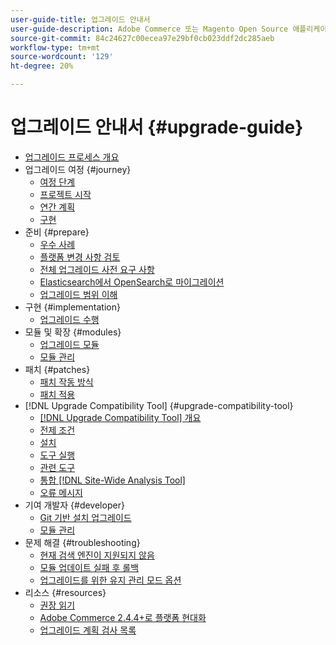 ```yaml
---
user-guide-title: 업그레이드 안내서
user-guide-description: Adobe Commerce 또는 Magento Open Source 애플리케이션을 업그레이드하는 것이 중요한 이유와 업그레이드를 성공적으로 계획하고 실행하는 방법을 알아보십시오.
source-git-commit: 84c24627c00ecea97e29bf0cb023ddf2dc285aeb
workflow-type: tm+mt
source-wordcount: '129'
ht-degree: 20%

---
```



# 업그레이드 안내서 {#upgrade-guide}

- [업그레이드 프로세스 개요](overview.md)
- 업그레이드 여정 {#journey}
   - [여정 단계](journey/phases.md)
   - [프로젝트 시작](journey/project-launch.md)
   - [연간 계획](journey/annual-planning.md)
   - [구현](journey/implementation.md)
- 준비 {#prepare}
   - [우수 사례](prepare/best-practices.md)
   - [플랫폼 변경 사항 검토](prepare/platform-changes.md)
   - [전체 업그레이드 사전 요구 사항](prepare/prerequisites.md)
   - [Elasticsearch에서 OpenSearch로 마이그레이션](prepare/opensearch-migration.md)
   - [업그레이드 범위 이해](prepare/scope.md)
- 구현 {#implementation}
   - [업그레이드 수행](implementation/perform-upgrade.md)
- 모듈 및 확장 {#modules}
   - [업그레이드 모듈](modules/upgrade.md)
   - [모듈 관리](modules/manage.md)
- 패치 {#patches}
   - [패치 작동 방식](patches/overview.md)
   - [패치 적용](patches/apply.md)
- [!DNL Upgrade Compatibility Tool] {#upgrade-compatibility-tool}
   - [[!DNL Upgrade Compatibility Tool] 개요](upgrade-compatibility-tool/overview.md)
   - [전제 조건](upgrade-compatibility-tool/prerequisites.md)
   - [설치](upgrade-compatibility-tool/install.md)
   - [도구 실행](upgrade-compatibility-tool/run.md)
   - [관련 도구](upgrade-compatibility-tool/related-tools.md)
   - [통합 [!DNL Site-Wide Analysis Tool]](upgrade-compatibility-tool/integrate-analysis-tool.md)
   - [오류 메시지](upgrade-compatibility-tool/error-messages.md)
- 기여 개발자 {#developer}
   - [Git 기반 설치 업그레이드](developer/git-installs.md)
   - [모듈 관리](developer/manage-modules.md)
- 문제 해결 {#troubleshooting}
   - [현재 검색 엔진이 지원되지 않음](troubleshooting/search-engine-not-supported.md)
   - [모듈 업데이트 실패 후 롤백](troubleshooting/roll-back-after-update-failure.md)
   - [업그레이드를 위한 유지 관리 모드 옵션](troubleshooting/maintenance-mode-options.md)
- 리소스 {#resources}
   - [권장 읽기](resources/recommended-reading.md)
   - [Adobe Commerce 2.4.4+로 플랫폼 현대화](resources/recommended-upgrade-paths-2022.md)
   - [업그레이드 계획 검사 목록](https://support.magento.com/hc/en-us/articles/360057968951)
